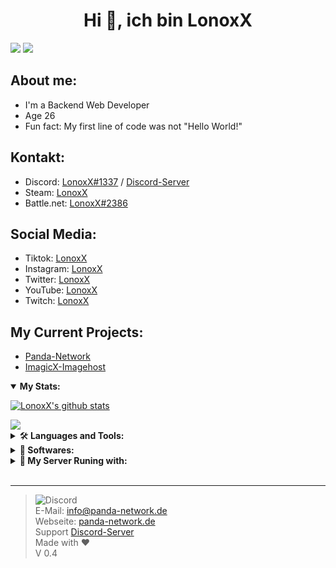 <h1 align="center">Hi 👋, ich bin LonoxX</h1>

[![](https://komarev.com/ghpvc/?username=LonoxX&color=0d1627)](https://pnnet.dev/github)
![](https://hit.yhype.me/github/profile?user_id=35597628)

## About me:

- I'm a Backend Web Developer
- Age 26
- Fun fact: My first line of code was not "Hello World!"

## Kontakt:

- Discord: [LonoxX#1337](https://discordapp.com) / [Discord-Server](https://pnnet.dev/discord)
- Steam: [LonoxX](https://steamcommunity.com/id/LonoxX_/)
- Battle.net: [LonoxX#2386](https://www.battle.net/)

## Social Media:

- Tiktok: [LonoxX](https://www.tiktok.com/@lonoxx_)
- Instagram: [LonoxX](https://www.instagram.com/lonoxx/)
- Twitter: [LonoxX](https://twitter.com/LonoxX_)
- YouTube: [LonoxX](https://www.youtube.com/@LonoxX)
- Twitch: [LonoxX](https://www.twitch.tv/lonoxx_)

## My Current Projects:

- <a href="https://panda-network.de/">Panda-Network<a>
- <a href="https://imagicx.de/">ImagicX-Imagehost</a>

<details open>
  <summary><b>My Stats:</b></summary>

[![LonoxX's github stats](https://github-readme-stats.vercel.app/api?username=LonoxX&theme=dark&show_icons=true)](https://github.com/LonoxX)

  <a href="https://github.com/LonoxX/">
    <img align="center" src="https://github-readme-stats.vercel.app/api/wakatime?username=LonoxX&layout=compact&theme=dark" />
  </a>
</details>
<details >
  <summary>🛠️<b> Languages and Tools:</b> </summary>
  <a href="https://www.w3schools.com/html/" target="_blank">
  <img align="left" alt="HTML5" width="36px" src="https://cdn.panda-network.de/Logos/HTML5.png" /></a>
  <a href="https://www.w3schools.com/css/" target="_blank">
  <img align="left" alt="CSS3" width="36px" src="https://cdn.panda-network.de/Logos/CSS3.png" /></a>

  <a href="https://www.w3schools.com/js/" target="_blank">
  <img align="left" alt="JS" width="36px" src="https://cdn.panda-network.de/Logos/JS.png" /></a>
  <a href="https://www.w3schools.com/php/" target="_blank">
  <img align="left" alt="PHP" width="36px" src="https://cdn.panda-network.de/Logos/PHP.png" /></a>
  <a href="https://getbootstrap.com" target="_blank">
  <img align="left" alt="GetBootstrap" width="36px" src="https://cdn.panda-network.de/Logos/getbootstrap.png" /></a>
  <a href="https://fontawesome.com" target="_blank">
  <img align="left" alt="Fontawesome" width="36px" src="https://cdn.panda-network.de/Logos/fontawesome.png" /></a>
  <a href="https://docs.microsoft.com/de-de/dotnet/csharp/tour-of-csharp/" target="_blank">
  <img align="left" alt="C#" width="36px" src="https://cdn.panda-network.de/Logos/CSHARP.png"></a>
  <a href="https://git-scm.com/" target="_blank">
  <img align="left" alt="git" width="36px"  src="https://cdn.panda-network.de/Logos/git.png" /></a>
  <a href="https://github.com/LonoxX/" target="_blank">
  <img align="left" alt="GitHub" width="36px" src="https://cdn.panda-network.de/Logos/github.png" /></a>
</details>
<details >
  <summary>💾<b> Softwares:</b> </summary>
  <a href="https://code.visualstudio.com/" target="_blank">
  <img align="left" alt="Visual Studio Code" width="36px" src="https://cdn.panda-network.de/Logos/vscode.png"/></a>

  <a href="https://visualstudio.microsoft.com/de/" target="_blank">
  <img align="left" alt="visualstudio" width="36px"src="https://cdn.panda-network.de/Logos/vs.png"/></a>
  
  <a href="https://discord.com/" target="_blank">
  <img align="left" alt="Discord" width="36px" src="https://cdn.panda-network.de/Logos/discord.png"/></a>
  
  <a href="https://www.thunderbird.net" target="_blank">
  <img align="left" alt="thunderbird" width="36px" src="https://cdn.panda-network.de/Logos/thunderbird.png"/></a>
  
  <a href="https://www.mozilla.org/" target="_blank">
  <img align="left" alt="firefox" width="36px" src="https://cdn.panda-network.de/Logos/firefox.png"/></a>
  
  <a href="https://www.google.com/intl/de_de/chrome/" target="_blank">
  <img align="left" alt="chrome" width="36px" src="https://cdn.panda-network.de/Logos/chrome.png"/></a>
  
  <a href="https://www.teamspeak.com/" target="_blank"> 
  <img align="left" alt="TeamSpeak" width="36px" src="https://cdn.panda-network.de/Logos/teamspeak.png"/></a>
  
  <a href="https://www.spotify.com/" target="_blank">
  <img align="left" alt="Spotify" width="36px" src="https://cdn.panda-network.de/Logos/spotify.png"/></a>
  
  <a href="https://pi-hole.net/" target="_blank">
  <img align="left" alt="PI-Hole" width="36px" src="https://upload.wikimedia.org/wikipedia/commons/0/00/Pi-hole_Logo.png"/></a>
  
  <a href="https://www.proxmox.com/de/" target="_blank">
  <img align="left" alt="Proxmox" width="46px" src="https://www.proxmox.com/images/proxmox/Proxmox-logo-stacked-840px.png"/></a>

</details>
<details >
  <summary>🤖<b> My Server Runing with:</b> </summary>
  <a href="https://www.debian.org/" target="_blank">
  <img align="left" alt="debian" width="36px" src="https://cdn.panda-network.de/Logos/debian.png" /></a>
  <a href="https://ubuntu.com/" target="_blank">
  <img align="left" alt="ubuntu" width="36px" src="https://cdn.panda-network.de/Logos/ubuntu.png" /></a>
  <a href="https://www.proxmox.com/de/" target="_blank">
  <img align="left" alt="Proxmox" width="46px" src="https://www.proxmox.com/images/proxmox/Proxmox-logo-stacked-840px.png"/></a>
</details>
<br />

---

> ![Discord](https://discord.c99.nl/widget/theme-3/396173519953592320.png)\
> E-Mail: info@panda-network.de \
> Webseite: [panda-network.de](https://panda-network.de) \
> Support [Discord-Server](https://pnnet.dev/discord) \
> Made with :heart: <br>
> V 0.4 <br>
